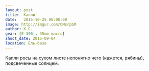 ```yaml
---
layout: post
title:  Капли
date:   2015-10-25 00:00:00
image: http://imgur.com/CMsrpbM
author: К.С.
gear: [E-300 , 35mm macro]
shoot_date: 2015-09-04
location: Ёль-база
---
```


Капли росы на сухом листе непонятно чего (кажется, рябины), подсвеченные солнцем.

